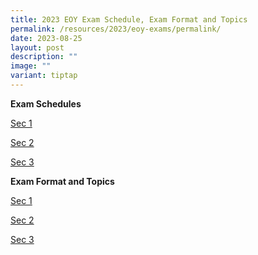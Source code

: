 ```yaml
---
title: 2023 EOY Exam Schedule, Exam Format and Topics
permalink: /resources/2023/eoy-exams/permalink/
date: 2023-08-25
layout: post
description: ""
image: ""
variant: tiptap
---
```

<p><strong>Exam Schedules</strong>
</p>
<p><a href="/files/sec%201%20eoy%20exam%20schedule%202023%20(updated%2022%20aug%202023).pdf" rel="noopener noreferrer nofollow" target="_blank">Sec 1</a>
</p>
<p><a href="/files/sec%202%20eoy%20exam%20schedule%202023%20(updated%2022%20aug%202023).pdf" rel="noopener noreferrer nofollow" target="_blank">Sec 2</a>
</p>
<p><a href="/files/sec%203%20eoy%20exam%20schedule%202023%20(updated%2022%20aug%202023).pdf" rel="noopener noreferrer nofollow" target="_blank">Sec 3</a>
</p>
<p></p>
<p><strong>Exam Format and Topics</strong>
</p>
<p><a href="/files/sec%201%20eoy%20format%20of%20paper%20&amp;%20topics%20to%20be%20tested%202023%20(12%20sep%202023).pdf" rel="noopener noreferrer nofollow" target="_blank">Sec 1</a>
</p>
<p><a href="/files/sec%202%20eoy%20format%20of%20paper%20&amp;%20topics%20to%20be%20tested%202023.pdf" rel="noopener noreferrer nofollow" target="_blank">Sec 2</a>
</p>
<p><a href="/files/sec%203%20eoy%20format%20of%20paper%20&amp;%20topics%20to%20be%20tested%202023%20(12%20sep%202023).pdf" rel="noopener noreferrer nofollow" target="_blank">Sec 3</a>
</p>